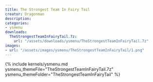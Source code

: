 ```yaml
---
title: The Strongest Team In Fairy Tail
creator: Dragonman
description: 
categories:
- ysmenu
downloads:
  TheStrongestTeamInFairyTail.7z:
    url: "/assets/downloads/ysmenu/TheStrongestTeamInFairyTail.7z"
images:
- url: "/assets/images/ysmenu/TheStrongestTeamInFairyTail/1.png"
---
```


{% include kernels/ysmenu.md ysmenu_themeFile="TheStrongestTeamInFairyTail.7z" ysmenu_themeFolder="TheStrongestTeamInFairyTail" %}
